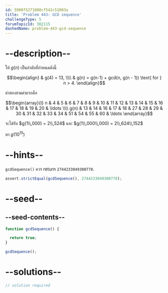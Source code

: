 ```yaml
---
id: 5900f5271000cf542c51003a
title: 'Problem 443: GCD sequence'
challengeType: 5
forumTopicId: 302115
dashedName: problem-443-gcd-sequence
---
```


# --description--

ให้ $g(n)$ เป็นลำดับที่กำหนดดังนี้

$$\begin{align}
  & g(4) = 13, \\\\
  & g(n) = g(n-1) + gcd(n, g(n - 1)) \text{ for } n > 4.
\end{align}$$

ค่าสองสามค่าแรกคือ

$$\begin{array}{l}
  n    & 4  & 5  & 6  & 7  & 8  & 9  & 10 & 11 & 12 & 13 & 14 & 15 & 16 & 17 & 18 & 19 & 20 & \ldots \\\\
  g(n) & 13 & 14 & 16 & 17 & 18 & 27 & 28 & 29 & 30 & 31 & 32 & 33 & 34 & 51 & 54 & 55 & 60 & \ldots
\end{array}$$

จะได้รับ $g(1\\,000) = 2\\,524$ และ $g(1\\,000\\,000) = 2\\,624\\,152$

หา $g({10}^{15})$

# --hints--

`gcdSequence()` ควร return `2744233049300770`.

```js
assert.strictEqual(gcdSequence(), 2744233049300770);
```

# --seed--

## --seed-contents--

```js
function gcdSequence() {

  return true;
}

gcdSequence();
```

# --solutions--

```js
// solution required
```
